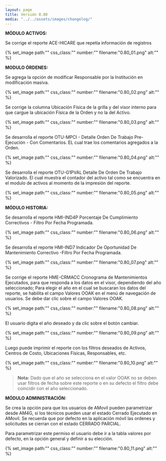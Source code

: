 ```yaml
---
layout: page
title: Versión 0.80
media: "../../assets/images/changelog/"
---
```

**MÓDULO ACTIVOS:**

Se corrige el reporte ACE-HICARE que repetía información de registros   

{% set_image
  path:""
  css_class:""
  number:""
  filename:"0.80_01.png"
  alt:""
%}

**MODULO ÓRDENES:**

Se agrega la opción de modificar Responsable por la Institución en modificación masiva.

{% set_image
  path:""
  css_class:""
  number:""
  filename:"0.80_02.png"
  alt:""
%}

Se corrige la columna Ubicación Física de la grilla y del visor interno para que cargue
 la ubicación Física de la Orden y no la del
Activo.

{% set_image
  path:""
  css_class:""
  number:""
  filename:"0.80_03.png"
  alt:""
%}

Se desarrolla el reporte OTU-MPCI - Detalle Orden De Trabajo Pre-Ejecución - Con Comentarios. EL cual trae los comentarios agregados a la Orden.

{% set_image
  path:""
  css_class:""
  number:""
  filename:"0.80_04.png"
  alt:""
%}

Se desarrolla el reporte OTU-G1PVAL Detalle De Orden De Trabajo Valorizado. El cual muestra el contador del activo tal como se encuentra en el modulo de activos al momento de la impresión del reporte.

{% set_image
  path:""
  css_class:""
  number:""
  filename:"0.80_05.png"
  alt:""
%}

**MÓDULO HISTORIA:**

Se desarrolla el reporte HMI-IND4P Porcentaje De Cumplimiento Correctivos - Filtro Por Fecha Programada.

{% set_image
  path:""
  css_class:""
  number:""
  filename:"0.80_06.png"
  alt:""
%}

Se desarrolla el reporte HMI-IND7 Indicador De Oportunidad De Mantenimiento Correctivo -Filtro Por Fecha Programada.

{% set_image
  path:""
  css_class:""
  number:""
  filename:"0.80_07.png"
  alt:""
%}

Se corrige el reporte HME-CRMACC Cronograma de Mantenimientos Ejecutados, para que responda a los datos en el visor, dependiendo del año seleccionado; Para elegir el año en el cual se buscaran los datos del reporte, se habilita el campo Valores OOAK en el menú de navegación de usuarios. Se debe dar clic sobre el campo Valores OOAK.

{% set_image
  path:""
  css_class:""
  number:""
  filename:"0.80_08.png"
  alt:""
%}

El usuario digita el año deseado y da clic sobre el botón cambiar.

{% set_image
  path:""
  css_class:""
  number:""
  filename:"0.80_09.png"
  alt:""
%}

Luego puede imprimir el reporte con los filtros deseados de Activos, Centros de Costo, Ubicaciones Físicas, Responsables, etc.

{% set_image
  path:""
  css_class:""
  number:""
  filename:"0.80_10.png"
  alt:""
%}

> **Nota:** Dado que el año se selecciona en el valor OOAK no se deben usar filtros de fecha sobre este reporte o en su defecto el filtro debe coincidir con el año seleccionado.

**MÓDULO ADMINISTRACIÓN:**

Se crea la opción para que los usuarios de AMovil pueden parametrizar desde AM4G, si los técnicos pueden usar el estado Cerrado Ejecutado en AMovil. Se recuerda que por defecto en la aplicación móvil las ordenes y solicitudes se cierran con el estado CERRADO PARCIAL.

Para parametrizar este permiso el usuario debe ir a la tabla valores por defecto, en la opción general y definir a su elección.

{% set_image
  path:""
  css_class:""
  number:""
  filename:"0.80_11.png"
  alt:""
%}